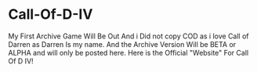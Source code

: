 # Call-Of-D-IV
My First Archive Game Will Be Out And i Did not copy COD as i love Call of Darren as Darren Is my name.
And the Archive Version Will be BETA or ALPHA and will only be posted here.
Here is the Official "Website" For Call Of D IV!
